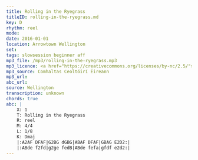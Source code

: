 ```yaml
---
title: Rolling in the Ryegrass
titleID: rolling-in-the-ryegrass.md
key: D
rhythm: reel
mode:
date: 2016-01-01
location: Arrowtown Wellington
set:
tags: slowsession beginner aff
mp3_file: /mp3/rolling-in-the-ryegrass.mp3
mp3_licence: <a href="https://creativecommons.org/licenses/by-nc/2.5/">CC-BY-NC-2.5</a>
mp3_source: Comhaltas Ceoltóirí Éireann
mp3_url:
abc_url:
source: Wellington
transcription: unknown
chords: true
abc: |
    X: 1
    T: Rolling in the Ryegrass
    R: reel
    M: 4/4
    L: 1/8
    K: Dmaj
    |:A2AF DFAF|G2BG dGBG|ABAF DFAF|GBAG E2D2:|
    |:ABde f2fd|g2ge fedB|ABde fefa|gfdf e2d2:|
---
```

